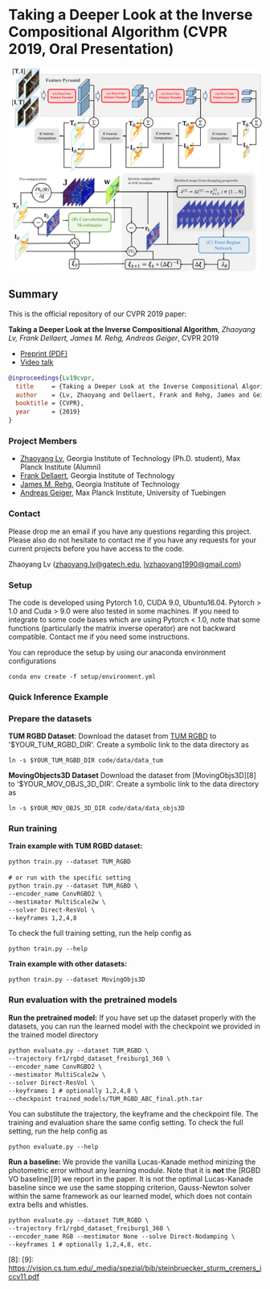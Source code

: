 # Taking a Deeper Look at the Inverse Compositional Algorithm (CVPR 2019, Oral Presentation)

![alt text](images/overall_flowchart.png)

## Summary 

This is the official repository of our CVPR 2019 paper:

**Taking a Deeper Look at the Inverse Compositional Algorithm**,
*Zhaoyang Lv, Frank Dellaert, James M. Rehg, Andreas Geiger*,
CVPR 2019
 * [Preprint (PDF)][1]
 * [Video talk][2]

```bibtex
@inproceedings{Lv19cvpr,  
  title     = {Taking a Deeper Look at the Inverse Compositional Algorithm}, 
  author    = {Lv, Zhaoyang and Dellaert, Frank and Rehg, James and Geiger, Andreas},  
  booktitle = {CVPR},  
  year      = {2019}  
}
```

### Project Members

* [Zhaoyang Lv][3], Georgia Institute of Technology (Ph.D. student), Max Planck Institute (Alumni)
* [Frank Dellaert][4], Georgia Institute of Technology
* [James M. Rehg][5], Georgia Institute of Technology
* [Andreas Geiger][6], Max Planck Institute, University of Tuebingen

### Contact

Please drop me an email if you have any questions regarding this project. Please also do not hesitate to contact me if you have any requests for your current projects before you have access to the code.

Zhaoyang Lv (zhaoyang.lv@gatech.edu, lvzhaoyang1990@gmail.com)

### Setup 

The code is developed using Pytorch 1.0, CUDA 9.0, Ubuntu16.04. Pytorch > 1.0 and Cuda > 9.0 were also tested in some machines. If you need to integrate to some code bases which are using Pytorch < 1.0, note that some functions (particularly the matrix inverse operator) are not backward compatible. Contact me if you need some instructions.

You can reproduce the setup by using our anaconda environment configurations 

``` bash!
conda env create -f setup/environment.yml
```

### Quick Inference Example

### Prepare the datasets

**TUM RGBD Dataset**: Download the dataset from [TUM RGBD][7] to '$YOUR_TUM_RGBD_DIR'. Create a symbolic link to the data directory as 

```
ln -s $YOUR_TUM_RGBD_DIR code/data/data_tum
```

**MovingObjects3D Dataset** Download the dataset from [MovingObjs3D][8] to '$YOUR_MOV_OBJS_3D_DIR'. Create a symbolic link to the data directory as 

```
ln -s $YOUR_MOV_OBJS_3D_DIR code/data/data_objs3D
```

### Run training

**Train example with TUM RGBD dataset:** 

``` bash! 
python train.py --dataset TUM_RGBD 

# or run with the specific setting
python train.py --dataset TUM_RGBD \
--encoder_name ConvRGBD2 \
--mestimator MultiScale2w \
--solver Direct-ResVol \
--keyframes 1,2,4,8 
```

To check the full training setting, run the help config as 
``` bash!
python train.py --help
``` 

**Train example with other datasets:** 

``` bash!
python train.py --dataset MovingObjs3D 
```

### Run evaluation with the pretrained models 

**Run the pretrained model:** If you have set up the dataset properly with the datasets, you can run the learned model with the checkpoint we provided in the trained model directory 

``` bash!
python evaluate.py --dataset TUM_RGBD \
--trajectory fr1/rgbd_dataset_freiburg1_360 \
--encoder_name ConvRGBD2 \
--mestimator MultiScale2w \
--solver Direct-ResVol \
--keyframes 1 # optionally 1,2,4,8 \
--checkpoint trained_models/TUM_RGBD_ABC_final.pth.tar
```

You can substitute the trajectory, the keyframe and the checkpoint file. The training and evaluation share the same config setting. To check the full setting, run the help config as

``` bash!
python evaluate.py --help
```

**Run a baseline:** We provide the vanilla Lucas-Kanade method minizing the photometric error without any learning module. Note that it is **not** the [RGBD VO baseline][9] we report in the paper. It is not the optimal Lucas-Kanade baseline since we use the same stopping criterion, Gauss-Newton solver within the same framework as our learned model, which does not contain extra bells and whistles.

``` bash!
python evaluate.py --dataset TUM_RGBD \
--trajectory fr1/rgbd_dataset_freiburg1_360 \
--encoder_name RGB --mestimator None --solve Direct-Nodamping \
--keyframes 1 # optionally 1,2,4,8, etc.
```

[1]: https://arxiv.org/pdf/1812.06861.pdf
[2]: https://youtu.be/doTjXDFtyK0
[3]: https://www.cc.gatech.edu/~zlv30/
[4]: https://www.cc.gatech.edu/~dellaert/FrankDellaert/Frank_Dellaert/Frank_Dellaert.html
[5]: https://rehg.org/
[6]: http://www.cvlibs.net/
[7]: https://vision.in.tum.de/data/datasets/rgbd-dataset/download
[8]: 
[9]: https://vision.cs.tum.edu/_media/spezial/bib/steinbruecker_sturm_cremers_iccv11.pdf 